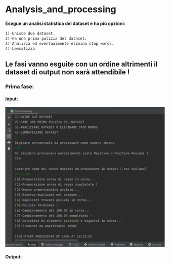# Analysis_and_processing
 
 __Esegue un analisi statistica del dataset e ha più opzioni:__ 
     
    1)-Unisce due dataset.
    2)-Fa una prima pulizia del dataset.
    3)-Analizza ed eventualmente elimina stop words.
    4)-Lemmatizza

## Le fasi vanno esguite con un ordine altrimenti il dataset di output non sarà attendibile !
### Prima fase:
#### Input:
![Screenshot](MyScripts/OUTPUTS/Fasi_di_pulizia/1a_Fase.png?Raw=True)
#### Output:
